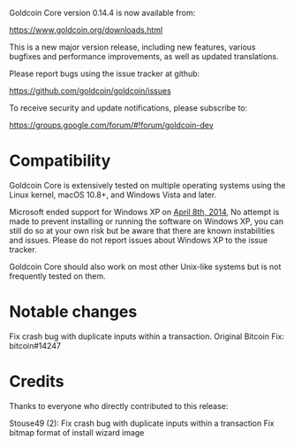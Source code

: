 Goldcoin Core version 0.14.4 is now available from:

  <https://www.goldcoin.org/downloads.html>

This is a new major version release, including new features, various bugfixes
and performance improvements, as well as updated translations.

Please report bugs using the issue tracker at github:

  <https://github.com/goldcoin/goldcoin/issues>

To receive security and update notifications, please subscribe to:

  <https://groups.google.com/forum/#!forum/goldcoin-dev>

Compatibility
==============

Goldcoin Core is extensively tested on multiple operating systems using
the Linux kernel, macOS 10.8+, and Windows Vista and later.

Microsoft ended support for Windows XP on [April 8th, 2014](https://www.microsoft.com/en-us/WindowsForBusiness/end-of-xp-support),
No attempt is made to prevent installing or running the software on Windows XP, you
can still do so at your own risk but be aware that there are known instabilities and issues.
Please do not report issues about Windows XP to the issue tracker.

Goldcoin Core should also work on most other Unix-like systems but is not
frequently tested on them.

Notable changes
===============

Fix crash bug with duplicate inputs within a transaction.  Original Bitcoin Fix:  bitcoin#14247

Credits
=======

Thanks to everyone who directly contributed to this release:

Stouse49 (2):
    Fix crash bug with duplicate inputs within a transaction
    Fix bitmap format of install wizard image

